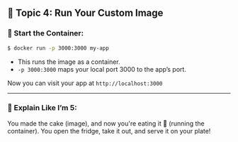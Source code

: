 
## 🧠 Topic 4: Run Your Custom Image

### 🚀 Start the Container:
```bash
$ docker run -p 3000:3000 my-app
```
- This runs the image as a container.
- `-p 3000:3000` maps your local port 3000 to the app’s port.

Now you can visit your app at `http://localhost:3000`

---
### 🍼 Explain Like I’m 5:
You made the cake (image), and now you're eating it 🎂 (running the container). You open the fridge, take it out, and serve it on your plate!